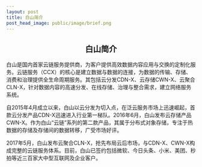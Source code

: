 ```yaml
---
layout: post
title: 白山简介
post_head_image: public/image/brief.png
---
```


<center><h2>白山简介</h2></center>

白山是国内首家云链服务提供商，为客户提供高效数据内容应用与交换的定制化服务。云链服务（CCX）的核心是建立数据与数据的连接，为数据的传输、存储、消费和治理提供全生命周期服务。其包括云分发CDN-X、云存储CWN-X、云聚合CLN-X，针对数据内容的高速分发、在线存储、治理与整合需求，建立网络服务系统。

自2015年4月成立以来，白山以云分发为切入点，在泛云服务市场上迅速崛起，首款云分发产品CDN-X迅速进入行业第一梯队。2016年6月，白山发布云存储产品CWN-X。作为白山“云链”系列的第二款产品，其属于分布式对象存储，专注于热数据的存储及存储间的数据转移，广受市场好评。

2017年5月，白山发布云聚合CLN-X，抢先布局云后市场，与CDN-X、CWN-X构成完整的云链服务体系。目前，白山已签约包括微软、今日头条、小米、美团、秒拍等近三百家大中型互联网及企业客户。